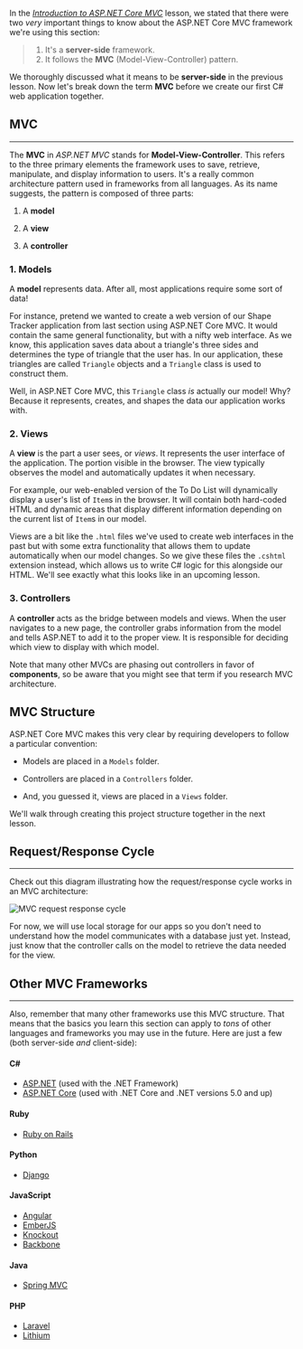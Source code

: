 In the [_Introduction to ASP.NET Core MVC_](/c-and-net/basic-web-applications-part-2/introduction-to-aspnet-core) lesson, we stated that there were two _very_ important things to know about the ASP.NET Core MVC framework we're using this section:

> 1. It's a **server-side** framework.
> 2. It follows the **MVC** (Model-View-Controller) pattern.

We thoroughly discussed what it means to be **server-side** in the previous lesson. Now let's break down the term **MVC** before we  create our first C# web application together.

## MVC
---

The **MVC** in _ASP.NET MVC_ stands for **Model-View-Controller**. This refers to the three primary elements the framework uses to save, retrieve, manipulate, and display information to users. It's a really common architecture pattern used in frameworks from all languages. As its name suggests, the pattern is composed of three parts:

1. A **model**

2. A **view**

3. A **controller**

### 1. Models

A **model** represents data. After all, most applications require some sort of data!

For instance, pretend we wanted to create a web version of our Shape Tracker application from last section using ASP.NET Core MVC. It would contain the same general functionality, but with a nifty web interface. As we know, this application saves data about a triangle's three sides and determines the type of triangle that the user has. In our application, these triangles are called `Triangle` objects and a `Triangle` class is used to construct them. 

Well, in ASP.NET Core MVC, this `Triangle` class _is_ actually our model! Why? Because it represents, creates, and shapes the data our application works with.

### 2. Views

A **view** is the part a user sees, or _views_. It represents the user interface of the application. The portion visible in the browser. The view typically observes the model and automatically updates it when necessary.

For example, our web-enabled version of the To Do List will dynamically display a user's list of `Item`s in the browser. It will contain both hard-coded HTML and dynamic areas that display different information depending on the current list of `Item`s in our model.

Views are a bit like the `.html` files we've used to create web interfaces in the past but with some extra functionality that allows them to update automatically when our model changes. So we give these files the `.cshtml` extension instead, which allows us to write C# logic for this alongside our HTML. We'll see exactly what this looks like in an upcoming lesson.

### 3. Controllers

A **controller** acts as the bridge between models and views. When the user navigates to a new page, the controller grabs information from the model and tells ASP.NET to add it to the proper view. It is responsible for deciding which view to display with which model.

Note that many other MVCs are phasing out controllers in favor of **components**, so be aware that you might see that term if you research MVC architecture.

## MVC Structure

ASP.NET Core MVC makes this very clear by requiring developers to follow a particular convention:

* Models are placed in a `Models` folder.

* Controllers are placed in a `Controllers` folder.

* And, you guessed it, views are placed in a `Views` folder.

We'll walk through creating this project structure together in the next lesson.

## Request/Response Cycle
---

Check out this diagram illustrating how the request/response cycle works in an MVC architecture:

![MVC request response cycle](https://learnhowtoprogram.s3.us-west-2.amazonaws.com/c%23/mvc-request-response-dotnet.png)

For now, we will use local storage for our apps so you don't need to understand how the model communicates with a database just yet. Instead, just know that the controller calls on the model to retrieve the data needed for the view.

## Other MVC Frameworks
---

Also, remember that many other frameworks use this MVC structure. That means that the basics you learn this section can apply to _tons_ of other languages and frameworks you may use in the future. Here are just a few (both server-side _and_ client-side):

#### C# 

* [ASP.NET](https://learn.microsoft.com/en-us/dotnet/framework/develop-web-apps-with-aspnet) (used with the .NET Framework)
* [ASP.NET Core](https://learn.microsoft.com/en-us/aspnet/core/?view=aspnetcore-6.0) (used with .NET Core and .NET versions 5.0 and up)

#### Ruby

* [Ruby on Rails](http://guides.rubyonrails.org/getting_started.html)

#### Python

* [Django](https://www.djangoproject.com/)

#### JavaScript

* [Angular](https://angular.io/)
* [EmberJS](http://emberjs.com/)
* [Knockout](http://knockoutjs.com/)
* [Backbone](http://backbonejs.org/)

#### Java

* [Spring MVC](https://docs.spring.io/spring/docs/current/spring-framework-reference/html/mvc.html)

#### PHP

* [Laravel](https://laravel.com/)
* [Lithium](http://li3.me/)
